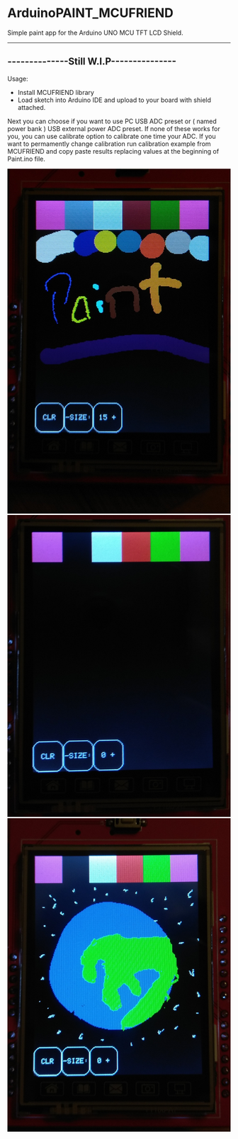 # ArduinoPAINT_MCUFRIEND
Simple paint app for the Arduino UNO MCU TFT LCD Shield. 

----------------------------------------
--------------Still W.I.P---------------
----------------------------------------


Usage:
- Install MCUFRIEND library
- Load sketch into Arduino IDE and upload to your board with shield attached.

Next you can choose if you want to use PC USB ADC preset or ( named power bank ) USB external power ADC preset.
If none of these works for you, you can use calibrate option to calibrate one time your ADC.
If you want to permamently change calibration run calibration example from MCUFRIEND and copy paste results replacing values at the beginning of Paint.ino file.

![alt-text](https://raw.githubusercontent.com/MinikPLayer/ArduinoPAINT_MCUFRIEND/master/screenshots/Logo.jpg)
![alt-text](https://raw.githubusercontent.com/MinikPLayer/ArduinoPAINT_MCUFRIEND/master/screenshots/Empty_Screen.jpg)
![alt-text](https://raw.githubusercontent.com/MinikPLayer/ArduinoPAINT_MCUFRIEND/master/screenshots/Random_image.jpg)
